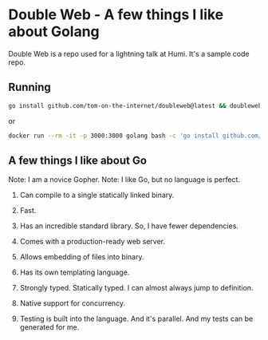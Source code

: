 # Double Web - A few things I like about Golang

Double Web is a repo used for a lightning talk at Humi. It's a sample code repo.

## Running

```bash
go install github.com/tom-on-the-internet/doubleweb@latest && doubleweb
```

or

```bash
docker run --rm -it -p 3000:3000 golang bash -c 'go install github.com/tom-on-the-internet/doubleweb@latest && doubleweb'
```

## A few things I like about Go

Note: I am a novice Gopher.
Note: I like Go, but no language is perfect.

1. Can compile to a single statically linked binary.

1. Fast.

1. Has an incredible standard library. So, I have fewer dependencies.

1. Comes with a production-ready web server.

1. Allows embedding of files into binary.

1. Has its own templating language.

1. Strongly typed. Statically typed. I can almost always jump to definition.

1. Native support for concurrency.

1. Testing is built into the language. And it's parallel. And my tests can be generated for me.
